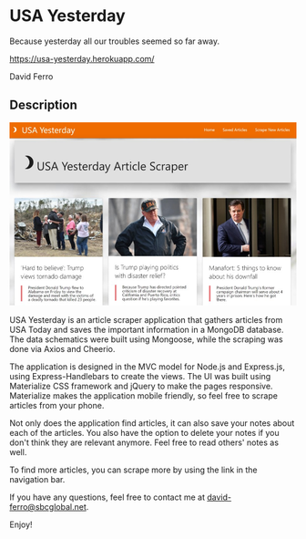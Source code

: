# USA Yesterday
Because yesterday all our troubles seemed so far away.

https://usa-yesterday.herokuapp.com/

David Ferro

## Description

![USA Yesterday Scraper](./public/assets/images/screenshot.jpg)

USA Yesterday is an article scraper application that gathers articles from USA Today and saves the important information in a MongoDB database.  The data schematics were built using Mongoose, while the scraping was done via Axios and Cheerio.

The application is designed in the MVC model for Node.js and Express.js, using Express-Handlebars to create the views.  The UI was built using Materialize CSS framework and jQuery to make the pages responsive.  Materialize makes the application mobile friendly, so feel free to scrape articles from your phone.

Not only does the application find articles, it can also save your notes about each of the articles.  You also have the option to delete your notes if you don't think they are relevant anymore.  Feel free to read others' notes as well.

To find more articles, you can scrape more by using the link in the navigation bar.

If you have any questions, feel free to contact me at david-ferro@sbcglobal.net.

Enjoy!
